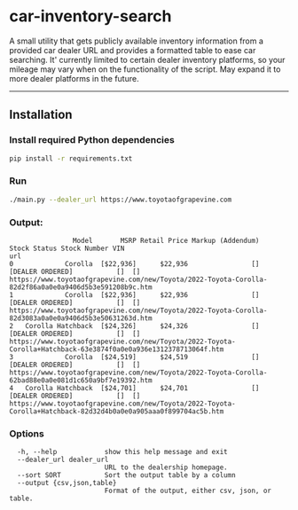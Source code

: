 # car-inventory-search

A small utility that gets publicly available inventory information from a provided car dealer URL
and provides a formatted table to ease car searching. It' currently limited to certain dealer inventory platforms,
so your mileage may vary when on the functionality of the script. May expand it to more dealer platforms in the future.

---

## Installation

### Install required Python dependencies
```bash
pip install -r requirements.txt
```

### Run
```bash
./main.py --dealer_url https://www.toyotaofgrapevine.com
```

### Output:
```
                Model       MSRP Retail Price Markup (Addendum)      Stock Status Stock Number VIN                                                                                                              url
0             Corolla  [$22,936]      $22,936                []  [DEALER ORDERED]           []  []            https://www.toyotaofgrapevine.com/new/Toyota/2022-Toyota-Corolla-82d2f86a0a0e0a9406d5b3e591208b9c.htm
1             Corolla  [$22,936]      $22,936                []  [DEALER ORDERED]           []  []            https://www.toyotaofgrapevine.com/new/Toyota/2022-Toyota-Corolla-82d3083a0a0e0a9406d5b3e50631263d.htm
2   Corolla Hatchback  [$24,326]      $24,326                []  [DEALER ORDERED]           []  []  https://www.toyotaofgrapevine.com/new/Toyota/2022-Toyota-Corolla+Hatchback-63e3874f0a0e0a936e1312378713064f.htm
3             Corolla  [$24,519]      $24,519                []  [DEALER ORDERED]           []  []            https://www.toyotaofgrapevine.com/new/Toyota/2022-Toyota-Corolla-62bad88e0a0e081d1c650a9bf7e19392.htm
4   Corolla Hatchback  [$24,701]      $24,701                []  [DEALER ORDERED]           []  []  https://www.toyotaofgrapevine.com/new/Toyota/2022-Toyota-Corolla+Hatchback-82d32d4b0a0e0a905aaa0f899704ac5b.htm

```


### Options
```
  -h, --help            show this help message and exit
  --dealer_url dealer_url
                        URL to the dealership homepage.
  --sort SORT           Sort the output table by a column
  --output {csv,json,table}
                        Format of the output, either csv, json, or table.
```